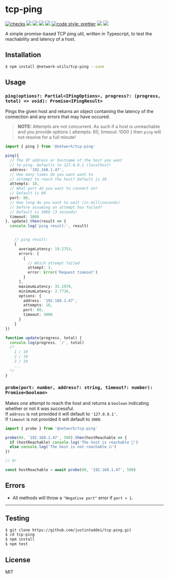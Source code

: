 # tcp-ping

[![checks](https://github.com/justintaddei/tcp-ping/actions/workflows/tests.yml/badge.svg?branch=master)](https://github.com/justintaddei/tcp-ping/actions/workflows/tests.yml)
![](https://img.shields.io/github/issues-raw/justintaddei/tcp-ping.svg?style=flat)
![](https://img.shields.io/npm/v/@network-utils/tcp-ping.svg?style=flat)
![](https://img.shields.io/npm/dt/@network-utils/tcp-ping.svg?style=flat)
![](https://img.shields.io/npm/l/@network-utils/tcp-ping.svg?style=flat)
[![code style: prettier](https://img.shields.io/badge/code_style-prettier-ff69b4.svg?style=flat)](https://github.com/prettier/prettier)
![](https://img.shields.io/github/languages/top/justintaddei/tcp-ping.svg?colorB=blue&style=flat)
![](https://img.shields.io/badge/status-awesome-red.svg?style=flat)

A simple promise-based TCP ping util, written in Typescript, to test the reachability and latency of a host.

## Installation

```bash
$ npm install @network-utils/tcp-ping --save
```

## Usage

### `ping(options?: Partial<IPingOptions>, progress?: (progress, total) => void): Promise<IPingResult>`

Pings the given host and returns an object containing the latency of the connection
and any errors that may have occured.

> **NOTE:** Attempts are not concurrent. As such if a host is unreachable and you provide options { attempts: 60, timeout: 1000 } then `ping` will not resolve for a full minute!

```typescript
import { ping } from '@network/tcp-ping'

ping({
  // The IP address or hostname of the host you want
  // to ping. Defaults to 127.0.0.1 (localhost)
  address: '192.168.1.47',
  // How many times do you want want to
  // attempt to reach the host? Default is 10
  attempts: 10,
  // What port do you want to connect on?
  // Default is 80
  port: 80,
  // How long do you want to wait (in milliseconds)
  // before assuming an attempt has failed?
  // Default is 3000 (3 seconds)
  timeout: 3000
}, update).then(result => {
  console.log('ping result:', result)


    // ping result:
    {
      averageLatency: 19.2753,
      errors: [
        {
          // Which attempt failed
          attempt: 3,
          error: Error('Request timeout')
        }
      ],
      maximumLatency: 35.1978,
      minimumLatency: 3.7716,
      options: {
        address: '192.168.1.47',
        attempts: 10,
        port: 80,
        timeout: 3000
      }
    }
})

function update(progress, total) {
  console.log(progress, '/', total)
  /*
    1 / 10
    2 / 10
    3 / 10
    ...
  */
}
```

### `probe(port: number, address?: string, timeout?: number): Promise<boolean>`

Makes one attempt to reach the host and returns a `boolean` indicating whether or not it was successful.  
If `address` is not provided it will default to `'127.0.0.1'`.  
If `timeout` is not provided it will default to `3000`.

```typescript
import { probe } from '@network/tcp-ping'

probe(80, '192.168.1.47', 500).then(hostReachable => {
  if (hostReachable) console.log('The host is reachable 🙌')
  else console.log('The host is not reachable 🤐')
})

// Or

const hostReachable = await probe(80, '192.168.1.47', 500)
```

## Errors

- All methods will throw a `"Negative port"` error if `port < 1`.

---

## Testing

```bash
$ git clone https://github.com/justintaddei/tcp-ping.git
$ cd tcp-ping
$ npm install
$ npm test
```

## License

MIT
